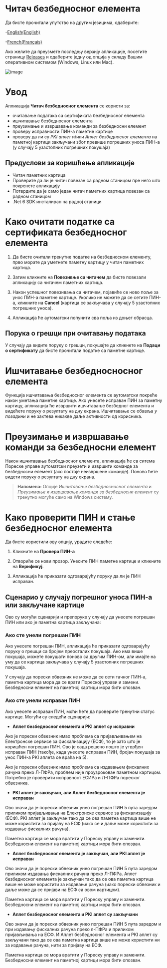 # Читач безбедноснoг елемента

Да бисте прочитали упутство на другим језицима, одаберите:

 -[English(English)](README.md)
 
 -[French(Français)](README.fr.md)
 
 Ако желите да преузмете последњу верзију апликације, посетите страницу [Releases](https://github.com/Data-Tech-International/Secure-Element-Reader/releases) и одаберите једну од опција у складу Вашим оперативном системом (Windows, Linux или Mac).
 
![image](https://user-images.githubusercontent.com/106304412/185735128-6f382d77-9f6c-41f3-93a4-77850f7271a8.PNG)


# Увод

Апликација **Читач безбедносног елемента** се користи за:

- очитавање података са сертификата безбедносног елемента
- ишчитавање безбедносног елемента
- преузимање и извршавање команди за безбедносни елемент
- проверу исправности ПИН-а паметне картице
- проверу да ли су _PKI аплет_ и/или _Аплет безбедносног елемента_ на паметној картици закључани због превише погрешних уноса ПИН-а (у случају 5 узастопних погрешних покушаја)

## Предуслови за коришћење апликације

- Читач паметних картица
- Проверите да ли је читач повезан са радном станицом пре него што покренете апликацију
- Потврдите да је само један читач паметних картица повезан са радном станицом
- .Net 6 SDK инсталиран на радној станици


# Како очитати податке са сертификата безбедносног елемента

1. Да бисте очитали тренутне податке на безбедносном елементу, прво морате да уметнете паметну картицу у читач паметних картица.

2. Затим кликните на **Повезивње са читачем** да бисте повезали апликацију са читачем паметних картица.

3. Након успешног повезивања са читачем, појавиће се ново поље за унос ПИН-а паметне картице. Уколико не можете да се сетите ПИН-а, кликните на **Cancel** (картица се закључава у случају 5 узастопних погрешних уноса).

4. Апликација ће аутоматски попунити сва поља из доњег обрасца.


## Порука о грешци при очитавању података

У случају да видите поруку о грешци, покушајте да кликнете на **Подаци о сертификату** да бисте прочитали податке са паметне картице.

# Ишчитавање безбедносносног елемента

Функција ишчитавања безбедносног елемента се аутоматски покреће након уметања паметне картице. Ако унесете исправан ПИН за паметну картицу, апликација ће извршити ишчитавање безбедног елемента и видећете поруку о резултату на дну екрана. Ишчитавање се обавља *у позадини* и не захтева никакве даље активности од корисника. 

# Преузимање и извршавање команди за безбедносни елемент

Након ишчитавања безбедносног елемента, апликација ће са ситема Пореске управе аутоматски преузети и извршити команде за безбедносни елемент (ако постоје неизвршене команде). Поново ћете видети поруку о резултату на дну екрана.

> **Напомена:** Опције *Ишчитавање безбедносносног елемента* и *Преузимање и извршавање команди за безбедносни елемент* су тренутно могуће само на Windows систему.
  
# Како проверити ПИН и стање безбедносног елемента


Да бисте користили ову опцију, урадите следеће:

1. Кликните на **Провера ПИН-а**

2. Отвориће се нови прозор. Унесите ПИН паметне картице и кликните на **Верификуј**.

3. Апликација ће приказати одговарајућу поруку да ли је ПИН исправан.

## Сценарио у случају погрешног уноса ПИН-а или закључане картице

Ово су могући сценарији и препоруке у случају да унесете погрешан ПИН или ако је паметна картица закључана:

### Ако сте унели погрешан ПИН

Ако унесете погрешан ПИН, апликација ће приказати одговарајућу поруку о грешци са бројем преосталих покушаја. Ако има више покушаја, можете покушати поново са другим ПИН-ом, али имајте на уму да се картица закључава у случају 5 узастопних погрешних покушаја.

У случају да порески обвезник не може да се сети тачног ПИН-а, паметна картица мора да се врати Пореској управи и замени. Безбедносни елемент на паметној картици мора бити опозван.

### Ако сте унели исправан ПИН

Ако унесете исправан ПИН, моћи ћете да проверите тренутни статус картице. Могући су следећи сценарији:

- **Аплет безбедносног елемента и PKI аплет су исправни**

Ако је порески обвезник имао проблема са пријављивањем на Електронске сервисе за фискализацију (ЕСФ), то је зато што је коришћен погрешан ПИН. Ово је сада решено пошто је утврђен исправан ПИН (такође, када унесете исправан ПИН, бројач покушаја за унос ПИН-а PKI аплета се враћа на 5).

Ако је порески обвезник имао проблема са издавањем фискалних рачуна преко Л-ПФРа, проблем није проузрокован паметном картицом. Потребно је проверити исправност ЕСИРа и Л-ПФРа пореског обвезника.

- **PKI аплет је закључан, али Аплет безбедносног елемента је исправан**

Ово значи да је порески обвезник унео погрешан ПИН 5 пута заредом приликом пријављивања на Електронске сервисе за фискализацију (ЕСФ). PKI аплет је закључан тако да се ова паметна картица више не може користити за пријаву на ЕСФ (иако се и даље може користити за издавање фискалних рачуна).

Паметна картица се мора вратити у Пореску управу и заменити. Безбедносни елемент на паметној картици мора бити опозван.

- **Аплет безбедносног елемента је закључан, али PKI аплет је исправан**

Ово значи да је порески обвезник унео погрешан ПИН 5 пута заредом приликом издавања фискалних рачуна преко Л-ПФРа. Аплет безбедносног елемента је закључан тако да се ова паметна картица више не може користити за издавање рачуна (иако порески обвезник и даље може да се пријави на ЕСФ са овом картицом).


Паметна картица се мора вратити у Пореску управу и заменити. Безбедносни елемент на паметној картици мора бити опозван.

- **Аплет безбедносног елемента и PKI аплет су закључани**

Ово значи да је порески обвезник унео погрешан ПИН 5 пута заредом и при издавању фискалних рачуна преко л-ПФРа и приликом пријављивања на ЕСФ. И Аплет безбедносног елемента и PKI аплет су закључани тако да се ова паметна картица више не може користити ни за издавање рачуна, нити за пријаву на ЕСФ.

Паметна картица се мора вратити у Пореску управу и заменити. Безбедносни елемент на паметној картици мора бити опозван.
